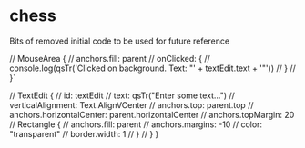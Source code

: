 # chess
Bits of removed initial code to be used for future reference


 //    MouseArea {
    //        anchors.fill: parent
    //        onClicked: {
    //            console.log(qsTr('Clicked on background. Text: "' + textEdit.text + '"'))
    //        }
    //    }`

//    TextEdit {
//        id: textEdit
//        text: qsTr("Enter some text...")
//        verticalAlignment: Text.AlignVCenter
//        anchors.top: parent.top
//        anchors.horizontalCenter: parent.horizontalCenter
//        anchors.topMargin: 20
//        Rectangle {
//            anchors.fill: parent
//            anchors.margins: -10
//            color: "transparent"
//            border.width: 1
//        }
//    }
}


